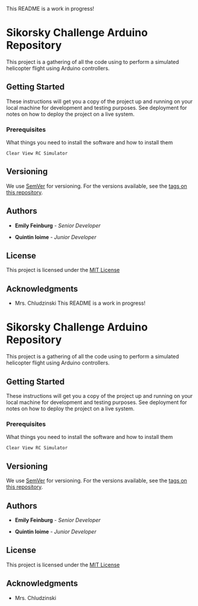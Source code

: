 This README is a work in progress!

# Sikorsky Challenge Arduino Repository

This project is a gathering of all the code using to perform a simulated helicopter flight using Arduino controllers.

## Getting Started

These instructions will get you a copy of the project up and running on your local machine for development and testing purposes. See deployment for notes on how to deploy the project on a live system.

### Prerequisites

What things you need to install the software and how to install them

```
Clear View RC Simulator
```

## Versioning

We use [SemVer](http://semver.org/) for versioning. For the versions available, see the [tags on this repository](https://github.com/your/project/tags). 

## Authors

* **Emily Feinburg** - *Senior Developer*

* **Quintin Ioime** - *Junior Developer*

## License

This project is licensed under the [MIT License](https://www.mit.edu/~amini/LICENSE.md)

## Acknowledgments

* Mrs. Chludzinski
This README is a work in progress!

# Sikorsky Challenge Arduino Repository

This project is a gathering of all the code using to perform a simulated helicopter flight using Arduino controllers.

## Getting Started

These instructions will get you a copy of the project up and running on your local machine for development and testing purposes. See deployment for notes on how to deploy the project on a live system.

### Prerequisites

What things you need to install the software and how to install them

```
Clear View RC Simulator
```

## Versioning

We use [SemVer](http://semver.org/) for versioning. For the versions available, see the [tags on this repository](https://github.com/your/project/tags). 

## Authors

* **Emily Feinburg** - *Senior Developer*

* **Quintin Ioime** - *Junior Developer*

## License

This project is licensed under the [MIT License](https://www.mit.edu/~amini/LICENSE.md)

## Acknowledgments

* Mrs. Chludzinski
